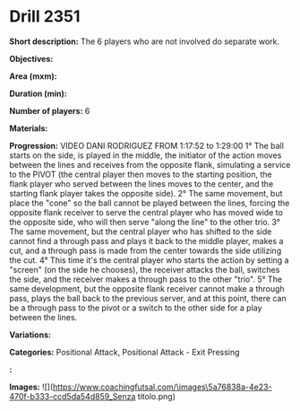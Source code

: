 # Drill 2351

**Short description:**
The 6 players who are not involved do separate work.

**Objectives:**


**Area (mxm):**


**Duration (min):**


**Number of players:**
6

**Materials:**


**Progression:**
VIDEO DANI RODRIGUEZ FROM 1:17:52 to 1:29:00
1° The ball starts on the side, is played in the middle, the initiator of the action moves between the lines and receives from the opposite flank, simulating a service to the PIVOT (the central player then moves to the starting position, the flank player who served between the lines moves to the center, and the starting flank player takes the opposite side).
2° The same movement, but place the "cone" so the ball cannot be played between the lines, forcing the opposite flank receiver to serve the central player who has moved wide to the opposite side, who will then serve "along the line" to the other trio.
3° The same movement, but the central player who has shifted to the side cannot find a through pass and plays it back to the middle player, makes a cut, and a through pass is made from the center towards the side utilizing the cut.
4° This time it's the central player who starts the action by setting a "screen" (on the side he chooses), the receiver attacks the ball, switches the side, and the receiver makes a through pass to the other "trio".
5° The same development, but the opposite flank receiver cannot make a through pass, plays the ball back to the previous server, and at this point, there can be a through pass to the pivot or a switch to the other side for a play between the lines.

**Variations:**


**Categories:**
Positional Attack, Positional Attack - Exit Pressing

**:**


**Images:**
![](https://www.coachingfutsal.com/\images\5a76838a-4e23-470f-b333-ccd5da54d859_Senza titolo.png)

